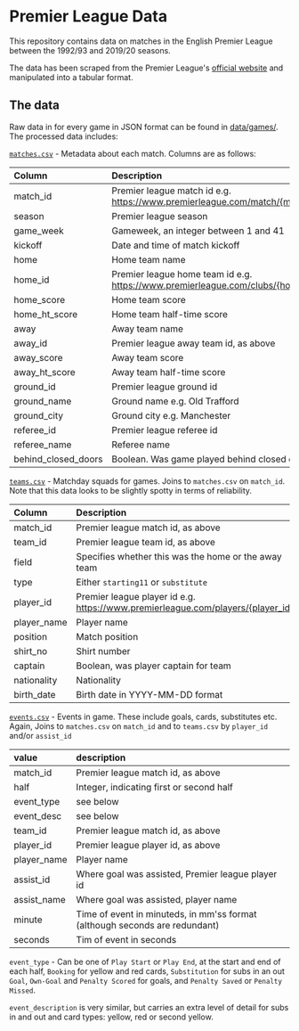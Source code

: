 # Premier League Data

This repository contains data on matches in the English Premier League between the 1992/93 and 2019/20 seasons. 

The data has been scraped from the Premier League's [official website](https://www.premierleague.com/) and manipulated into a tabular format.

## The data

Raw data in for every game in JSON format can be found in [data/games/](https://github.com/TimHoare/Premier_League_Data/tree/master/data/games). The processed data includes:

[`matches.csv`](https://github.com/TimHoare/Premier_League_Data/tree/master/data/matches.csv) - Metadata about each match. Columns are as follows:

|Column              |Description                                                                   |
|:-------------------|:-----------------------------------------------------------------------------|
|match_id            |Premier league match id e.g. https://www.premierleague.com/match/{match_id}   |
|season              |Premier league season                                                         |
|game_week           |Gameweek, an integer between 1 and 41                                         |
|kickoff             |Date and time of match kickoff                                                |
|home                |Home team name                                                                |
|home_id             |Premier league home team id e.g. https://www.premierleague.com/clubs/{home_id}|
|home_score          |Home team score                                                               |
|home_ht_score       |Home team half-time score                                                     |
|away                |Away team name                                                                |
|away_id             |Premier league away team id, as above                                         |
|away_score          |Away team score                                                               |
|away_ht_score       |Away team half-time score                                                     |
|ground_id           |Premier league ground id                                                      |
|ground_name         |Ground name e.g. Old Trafford                                                 |
|ground_city         |Ground city e.g. Manchester                                                   |
|referee_id          |Premier league referee id                                                     |
|referee_name        |Referee name                                                                  |
|behind_closed_doors |Boolean. Was game played behind closed doors?                                 |

[`teams.csv`](https://github.com/TimHoare/Premier_League_Data/tree/master/data/teams.csv) - Matchday squads for games. Joins to `matches.csv` on `match_id`. Note that this data looks to be slightly spotty in terms of reliability.

|Column      |Description |
|:-----------|:-----------|
|match_id    |Premier league match id, as above        |
|team_id     |Premier league team id, as above        |
|field       |Specifies whether this was the home or the away team        |
|type        |Either `starting11` or `substitute`        |
|player_id   |Premier league player id e.g. https://www.premierleague.com/players/{player_id}        |
|player_name |Player name        |
|position    |Match position        |
|shirt_no    |Shirt number        |
|captain     |Boolean, was player captain for team        |
|nationality |Nationality        |
|birth_date  |Birth date in YYYY-MM-DD format        |

[`events.csv`](https://github.com/TimHoare/Premier_League_Data/tree/master/data/events.csv) - Events in game. These include goals, cards, substitutes etc. Again, Joins to `matches.csv` on `match_id` and to `teams.csv` by `player_id` and/or `assist_id`

|value       |description |
|:-----------|:-----------|
|match_id    |Premier league match id, as above       |
|half        |Integer, indicating first or second half        |
|event_type  |see below        |
|event_desc  |see below        |
|team_id     |Premier league match id, as above        |
|player_id   |Premier league player id, as above        |
|player_name |Player name        |
|assist_id   |Where goal was assisted, Premier league player id        |
|assist_name |Where goal was assisted, player name        |
|minute      |Time of event in minuteds, in mm'ss format (although seconds are redundant)        |
|seconds     |Tim of event in seconds     |

`event_type` - Can be one of `Play Start` or `Play End`, at the start and end of each half, `Booking` for yellow and red cards, `Substitution` for subs in an out `Goal`, `Own-Goal` and `Penalty Scored` for goals, and `Penalty Saved` or `Penalty Missed`.

`event_description` is very similar, but carries an extra level of detail for subs in and out and card types: yellow, red or second yellow.

